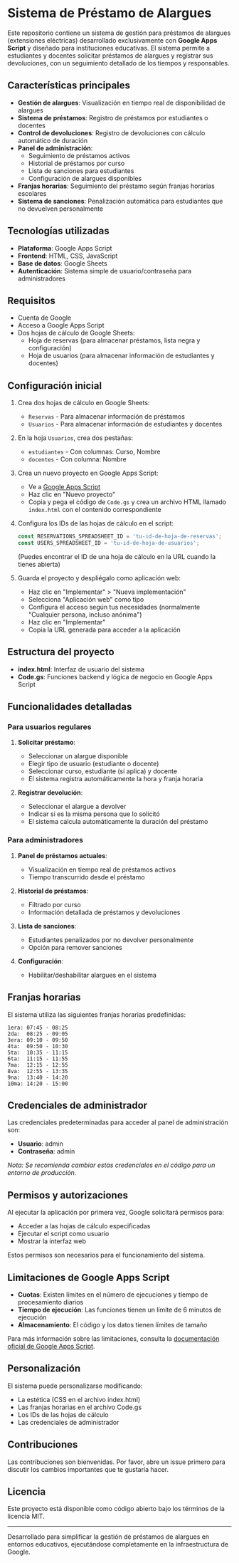# Sistema de Préstamo de Alargues

Este repositorio contiene un sistema de gestión para préstamos de alargues (extensiones eléctricas) desarrollado exclusivamente con **Google Apps Script** y diseñado para instituciones educativas. El sistema permite a estudiantes y docentes solicitar préstamos de alargues y registrar sus devoluciones, con un seguimiento detallado de los tiempos y responsables.

## Características principales

- **Gestión de alargues**: Visualización en tiempo real de disponibilidad de alargues
- **Sistema de préstamos**: Registro de préstamos por estudiantes o docentes
- **Control de devoluciones**: Registro de devoluciones con cálculo automático de duración
- **Panel de administración**: 
  - Seguimiento de préstamos activos
  - Historial de préstamos por curso
  - Lista de sanciones para estudiantes
  - Configuración de alargues disponibles
- **Franjas horarias**: Seguimiento del préstamo según franjas horarias escolares
- **Sistema de sanciones**: Penalización automática para estudiantes que no devuelven personalmente

## Tecnologías utilizadas

- **Plataforma**: Google Apps Script
- **Frontend**: HTML, CSS, JavaScript
- **Base de datos**: Google Sheets
- **Autenticación**: Sistema simple de usuario/contraseña para administradores

## Requisitos

- Cuenta de Google
- Acceso a Google Apps Script
- Dos hojas de cálculo de Google Sheets:
  - Hoja de reservas (para almacenar préstamos, lista negra y configuración)
  - Hoja de usuarios (para almacenar información de estudiantes y docentes)

## Configuración inicial

1. Crea dos hojas de cálculo en Google Sheets:
   - `Reservas` - Para almacenar información de préstamos
   - `Usuarios` - Para almacenar información de estudiantes y docentes

2. En la hoja `Usuarios`, crea dos pestañas:
   - `estudiantes` - Con columnas: Curso, Nombre
   - `docentes` - Con columna: Nombre

3. Crea un nuevo proyecto en Google Apps Script:
   - Ve a [Google Apps Script](https://script.google.com/)
   - Haz clic en "Nuevo proyecto"
   - Copia y pega el código de `Code.gs` y crea un archivo HTML llamado `index.html` con el contenido correspondiente

4. Configura los IDs de las hojas de cálculo en el script:
   ```javascript
   const RESERVATIONS_SPREADSHEET_ID = 'tu-id-de-hoja-de-reservas';
   const USERS_SPREADSHEET_ID = 'tu-id-de-hoja-de-usuarios';
   ```
   (Puedes encontrar el ID de una hoja de cálculo en la URL cuando la tienes abierta)

5. Guarda el proyecto y despliégalo como aplicación web:
   - Haz clic en "Implementar" > "Nueva implementación"
   - Selecciona "Aplicación web" como tipo
   - Configura el acceso según tus necesidades (normalmente "Cualquier persona, incluso anónima")
   - Haz clic en "Implementar"
   - Copia la URL generada para acceder a la aplicación

## Estructura del proyecto

- **index.html**: Interfaz de usuario del sistema
- **Code.gs**: Funciones backend y lógica de negocio en Google Apps Script

## Funcionalidades detalladas

### Para usuarios regulares

1. **Solicitar préstamo**:
   - Seleccionar un alargue disponible
   - Elegir tipo de usuario (estudiante o docente)
   - Seleccionar curso, estudiante (si aplica) y docente
   - El sistema registra automáticamente la hora y franja horaria

2. **Registrar devolución**:
   - Seleccionar el alargue a devolver
   - Indicar si es la misma persona que lo solicitó
   - El sistema calcula automáticamente la duración del préstamo

### Para administradores

1. **Panel de préstamos actuales**:
   - Visualización en tiempo real de préstamos activos
   - Tiempo transcurrido desde el préstamo

2. **Historial de préstamos**:
   - Filtrado por curso
   - Información detallada de préstamos y devoluciones

3. **Lista de sanciones**:
   - Estudiantes penalizados por no devolver personalmente
   - Opción para remover sanciones

4. **Configuración**:
   - Habilitar/deshabilitar alargues en el sistema

## Franjas horarias

El sistema utiliza las siguientes franjas horarias predefinidas:

```
1era: 07:45 - 08:25
2da:  08:25 - 09:05
3era: 09:10 - 09:50
4ta:  09:50 - 10:30
5ta:  10:35 - 11:15
6ta:  11:15 - 11:55
7ma:  12:15 - 12:55
8va:  12:55 - 13:35
9na:  13:40 - 14:20
10ma: 14:20 - 15:00
```

## Credenciales de administrador

Las credenciales predeterminadas para acceder al panel de administración son:
- **Usuario**: admin
- **Contraseña**: admin

*Nota: Se recomienda cambiar estas credenciales en el código para un entorno de producción.*

## Permisos y autorizaciones

Al ejecutar la aplicación por primera vez, Google solicitará permisos para:
- Acceder a las hojas de cálculo especificadas
- Ejecutar el script como usuario
- Mostrar la interfaz web

Estos permisos son necesarios para el funcionamiento del sistema.

## Limitaciones de Google Apps Script

- **Cuotas**: Existen límites en el número de ejecuciones y tiempo de procesamiento diarios
- **Tiempo de ejecución**: Las funciones tienen un límite de 6 minutos de ejecución
- **Almacenamiento**: El código y los datos tienen límites de tamaño

Para más información sobre las limitaciones, consulta la [documentación oficial de Google Apps Script](https://developers.google.com/apps-script/guides/services/quotas).

## Personalización

El sistema puede personalizarse modificando:
- La estética (CSS en el archivo index.html)
- Las franjas horarias en el archivo Code.gs
- Los IDs de las hojas de cálculo
- Las credenciales de administrador

## Contribuciones

Las contribuciones son bienvenidas. Por favor, abre un issue primero para discutir los cambios importantes que te gustaría hacer.

## Licencia

Este proyecto está disponible como código abierto bajo los términos de la licencia MIT.

---

Desarrollado para simplificar la gestión de préstamos de alargues en entornos educativos, ejecutándose completamente en la infraestructura de Google.
